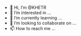 - 👋 Hi, I’m @KHETR
- 👀 I’m interested in ...
- 🌱 I’m currently learning ...
- 💞️ I’m looking to collaborate on ...
- 📫 How to reach me ...

<!---
KHETR/KHETR is a ✨ special ✨ repository because its `README.md` (this file) appears on your GitHub profile.
You can click the Preview link to take a look at your changes.
--->
